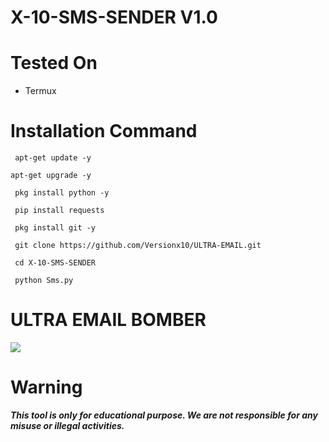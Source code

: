 # X-10-SMS-SENDER V1.0

# Tested On
- Termux

# Installation Command

```console
 apt-get update -y
```
```console
apt-get upgrade -y
```
```console
 pkg install python -y
```
```console
 pip install requests
```

```console
 pkg install git -y
```
```console
 git clone https://github.com/Versionx10/ULTRA-EMAIL.git
```
```console
 cd X-10-SMS-SENDER
```
```console
 python Sms.py
```

# ULTRA EMAIL BOMBER 
![](Screenshot.png)

# Warning
***This tool is only for educational purpose. We are not responsible for any misuse or illegal activities.***
